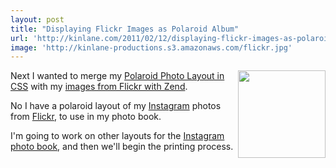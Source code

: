 ```yaml
---
layout: post
title: "Displaying Flickr Images as Polaroid Album"
url: 'http://kinlane.com/2011/02/12/displaying-flickr-images-as-polaroid-album/'
image: 'http://kinlane-productions.s3.amazonaws.com/flickr.jpg'
---
```


[<img class="c1" src="http://kinlane-productions.s3.amazonaws.com/flickr.jpg" alt="" width="140" align="right" />][1]Next I wanted to merge my [Polaroid Photo Layout in CSS][2] with my [images from Flickr with Zend][3].

No I have a polaroid layout of my [Instagram][4] photos from [Flickr][1], to use in my photo book.

I'm going to work on other layouts for the [Instagram photo book][5], and then we'll begin the printing process.

   [1]: http://www.flickr.com
   [2]: http://www.kinlane.com/2011/02/polaroid-photo-layout-in-css/
   [3]: http://www.kinlane.com/2011/02/pull-images-from-flickr-with-zend/
   [4]: http://instagr.am/
   [5]: http://www.kinlane.com/2011/01/instagram-photo-book-idea/
